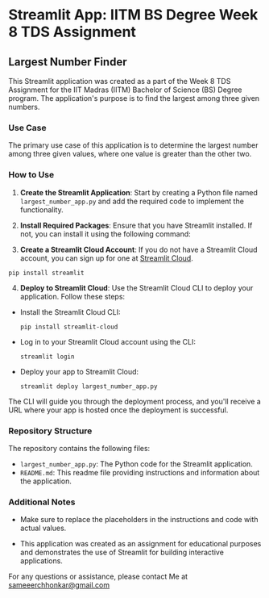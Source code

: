 # Streamlit App: IITM BS Degree Week 8 TDS Assignment

## Largest Number Finder

This Streamlit application was created as a part of the Week 8 TDS Assignment for the IIT Madras (IITM) Bachelor of Science (BS) Degree program. The application's purpose is to find the largest among three given numbers.

### Use Case

The primary use case of this application is to determine the largest number among three given values, where one value is greater than the other two.

### How to Use

1. **Create the Streamlit Application**: Start by creating a Python file named `largest_number_app.py` and add the required code to implement the functionality.

2. **Install Required Packages**: Ensure that you have Streamlit installed. If not, you can install it using the following command:
   

3. **Create a Streamlit Cloud Account**: If you do not have a Streamlit Cloud account, you can sign up for one at [Streamlit Cloud](https://streamlit.io/cloud).

  ```
  pip install streamlit
  ```

4. **Deploy to Streamlit Cloud**: Use the Streamlit Cloud CLI to deploy your application. Follow these steps:

- Install the Streamlit Cloud CLI:

  ```
  pip install streamlit-cloud
  ```

- Log in to your Streamlit Cloud account using the CLI:

  ```
  streamlit login
  ```

- Deploy your app to Streamlit Cloud:

  ```
  streamlit deploy largest_number_app.py
  ```

The CLI will guide you through the deployment process, and you'll receive a URL where your app is hosted once the deployment is successful.

### Repository Structure

The repository contains the following files:

- `largest_number_app.py`: The Python code for the Streamlit application.
- `README.md`: This readme file providing instructions and information about the application.

### Additional Notes

- Make sure to replace the placeholders in the instructions and code with actual values.

- This application was created as an assignment for educational purposes and demonstrates the use of Streamlit for building interactive applications.

For any questions or assistance, please contact Me at sameeerchhonkar@gmail.com
